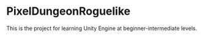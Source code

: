 # PixelDungeonRoguelike
This is the project for learning Unity Engine at beginner-intermediate levels.
